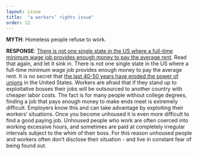 ```yaml
---
layout: issue
title:  "a workers’ rights issue"
order: 12
---
```

<strong>MYTH</strong>: Homeless people refuse to work.

<strong>RESPONSE</strong>: [There is not one single state in the US where a full-time minimum wage job provides enough money to pay the average rent](https://www.cnbc.com/2021/07/14/full-time-minimum-wage-workers-cant-afford-rent-anywhere-in-the-us.html). Read that again, and let it sink in. There is not one single state in the US where a full-time minimum wage job provides enough money to pay the average rent. It is no secret that [the last 40-50 years have eroded the power of unions](https://www.ncbi.nlm.nih.gov/pmc/articles/PMC4880254/#:~:text=As%20a%20result%2C%20the%20power,union%20membership%20is%20at%2011.3%25.) in the United States. Workers are afraid that if they stand up to exploitative bosses their jobs will be outsourced to another country with cheaper labor costs. The fact is for many people without college degrees, finding a job that pays enough money to make ends meet is extremely difficult. Employers know this and can take advantage by exploiting their workers’ situations. Once you become unhoused it is even more difficult to find a good paying job. Unhoused people who work are often coerced into working excessive hours, and sometimes are paid at completely irregular intervals subject to the whim of their boss. For this reason unhoused people and workers often don’t disclose their situation - and live in constant fear of being found out. 